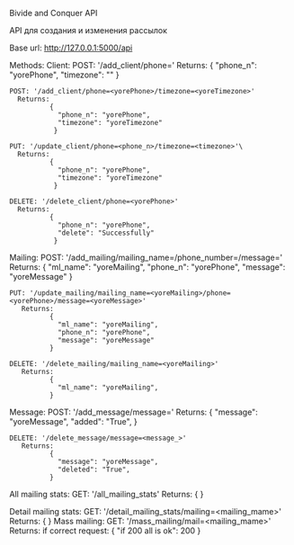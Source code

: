 Вivide and Сonquer API

API для создания и изменения рассылок

Base url: http://127.0.0.1:5000/api

Methods:
  Client:
    POST: '/add_client/phone=<yorePhone>'
      Returns:
              {
                "phone_n": "yorePhone",
                "timezone": ""
               }
  
    POST: '/add_client/phone=<yorePhone>/timezone=<yoreTimezone>'
      Returns:
              {
                "phone_n": "yorePhone",
                "timezone": "yoreTimezone"
               }
  
    PUT: '/update_client/phone=<phone_n>/timezone=<timezone>'\
      Returns:
              {
                "phone_n": "yorePhone",
                "timezone": "yoreTimezone"
               }
  
    DELETE: '/delete_client/phone=<yorePhone>'
      Returns:
              {
                "phone_n": "yorePhone",
                "delete": "Successfully"
               }
  
 Mailing:
    POST: '/add_mailing/mailing_name=<yoreMailing>/phone_number=<yorePhone>/message=<yoreMessage>'
       Returns:
              {
                "ml_name": "yoreMailing", 
                "phone_n": "yorePhone", 
                "message": "yoreMessage"
              }
  
    PUT: '/update_mailing/mailing_name=<yoreMailing>/phone=<yorePhone>/message=<yoreMessage>'
       Returns:
              {
                "ml_name": "yoreMailing", 
                "phone_n": "yorePhone", 
                "message": "yoreMessage"
              }
  
    DELETE: '/delete_mailing/mailing_name=<yoreMailing>'
       Returns:
              {
                "ml_name": "yoreMailing", 
              }
  
 Message:
    POST: '/add_message/message=<yoreMessage>'
       Returns:
              {
                "message": "yoreMessage", 
                "added": "True", 
              }
  
    DELETE: '/delete_message/message=<message_>'
       Returns:
              {
                "message": "yoreMessage", 
                "deleted": "True", 
              }
  
  All mailing stats:
     GET: '/all_mailing_stats'
       Returns:
              {
              }

  Detail mailing stats:
     GET: '/detail_mailing_stats/mailing=<mailing_mame>'
       Returns:
              {
              }
  Mass mailing:
     GET: '/mass_mailing/mail=<mailing_mame>'
       Returns:
          if correct request:
              {
               "if 200 all is ok": 200
              }
